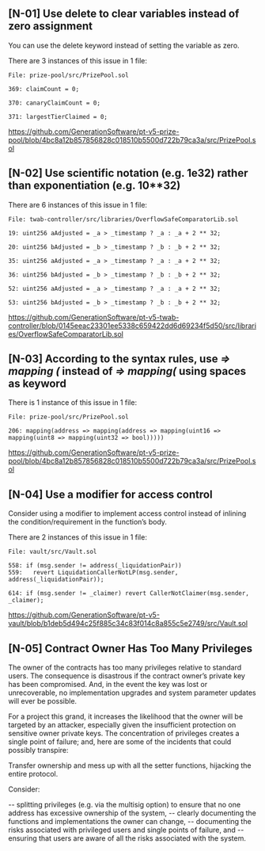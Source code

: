 ## [N-01] Use delete to clear variables instead of zero assignment

You can use the delete keyword instead of setting the variable as zero.

There are 3 instances of this issue in 1 file:

    File: prize-pool/src/PrizePool.sol	

    369: claimCount = 0;

    370: canaryClaimCount = 0;

    371: largestTierClaimed = 0;

https://github.com/GenerationSoftware/pt-v5-prize-pool/blob/4bc8a12b857856828c018510b5500d722b79ca3a/src/PrizePool.sol

## [N-02] Use scientific notation (e.g. 1e32) rather than exponentiation (e.g. 10**32)

There are 6 instances of this issue in 1 file:

    File: twab-controller/src/libraries/OverflowSafeComparatorLib.sol	

    19: uint256 aAdjusted = _a > _timestamp ? _a : _a + 2 ** 32;

    20: uint256 bAdjusted = _b > _timestamp ? _b : _b + 2 ** 32;

    35: uint256 aAdjusted = _a > _timestamp ? _a : _a + 2 ** 32;

    36: uint256 bAdjusted = _b > _timestamp ? _b : _b + 2 ** 32;

    52: uint256 aAdjusted = _a > _timestamp ? _a : _a + 2 ** 32;
    
    53: uint256 bAdjusted = _b > _timestamp ? _b : _b + 2 ** 32;

https://github.com/GenerationSoftware/pt-v5-twab-controller/blob/0145eeac23301ee5338c659422dd6d69234f5d50/src/libraries/OverflowSafeComparatorLib.sol

## [N-03] According to the syntax rules, use *=> mapping (* instead of *=> mapping(* using spaces as keyword

There is 1 instance of this issue in 1 file:

    File: prize-pool/src/PrizePool.sol	

    206: mapping(address => mapping(address => mapping(uint16 => mapping(uint8 => mapping(uint32 => bool)))))

https://github.com/GenerationSoftware/pt-v5-prize-pool/blob/4bc8a12b857856828c018510b5500d722b79ca3a/src/PrizePool.sol

## [N-04] Use a modifier for access control

Consider using a modifier to implement access control instead of inlining the condition/requirement in the function’s body.

There are 2 instances of this issue in 1 file:

    File: vault/src/Vault.sol	

    558: if (msg.sender != address(_liquidationPair))
    559:   revert LiquidationCallerNotLP(msg.sender, address(_liquidationPair));

    614: if (msg.sender != _claimer) revert CallerNotClaimer(msg.sender, _claimer);

https://github.com/GenerationSoftware/pt-v5-vault/blob/b1deb5d494c25f885c34c83f014c8a855c5e2749/src/Vault.sol

## [N-05] Contract Owner Has Too Many Privileges

The owner of the contracts has too many privileges relative to standard users. The consequence is disastrous if the contract owner’s private key has been compromised. And, in the event the key was lost or unrecoverable, no implementation upgrades and system parameter updates will ever be possible.

For a project this grand, it increases the likelihood that the owner will be targeted by an attacker, especially given the insufficient protection on sensitive owner private keys. The concentration of privileges creates a single point of failure; and, here are some of the incidents that could possibly transpire:

Transfer ownership and mess up with all the setter functions, hijacking the entire protocol.

Consider:

-- splitting privileges (e.g. via the multisig option) to ensure that no one address has excessive ownership of the system,
-- clearly documenting the functions and implementations the owner can change,
-- documenting the risks associated with privileged users and single points of failure, and
-- ensuring that users are aware of all the risks associated with the system.
